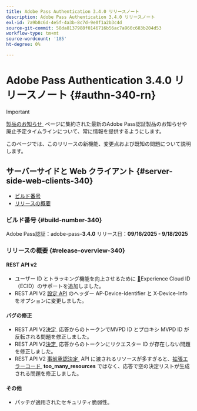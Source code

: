 ```yaml
---
title: Adobe Pass Authentication 3.4.0 リリースノート
description: Adobe Pass Authentication 3.4.0 リリースノート
exl-id: 7a9b8c6d-4e5f-4a3b-8c7d-9e0f1a2b3c4d
source-git-commit: 58da8137988f0146716b56ac7a960c683b204d53
workflow-type: tm+mt
source-wordcount: '185'
ht-degree: 0%

---
```


# Adobe Pass Authentication 3.4.0 リリースノート {#authn-340-rn}

>[!IMPORTANT]
>
> [&#x200B; 製品のお知らせ &#x200B;](/help/authentication/product-announcements.md) ページに集約された最新のAdobe Pass認証製品のお知らせや廃止予定タイムラインについて、常に情報を提供するようにします。

このページでは、このリリースの新機能、変更点および既知の問題について説明します。

## サーバーサイドと Web クライアント {#server-side-web-clients-340}

* [ビルド番号](#build-number-340)
* [リリースの概要](#release-overview-340)

### ビルド番号 {#build-number-340}

Adobe Pass認証：adobe-pass-**3.4.0**
リリース日：**09/16/2025 - 9/18/2025**

### リリースの概要 {#release-overview-340}

#### REST API v2

* ユーザー ID とトラッキング機能を向上させるために [&#128279;](/help/authentication/integration-guide-programmers/rest-apis/rest-api-v2/appendix/headers/rest-api-v2-appendix-headers-ap-visitor-identifier.md)Experience Cloud ID （ECID）のサポートを追加しました。
* REST API V2 [&#x200B; 設定 API](/help/authentication/integration-guide-programmers/rest-apis/rest-api-v2/apis/configuration-apis/rest-api-v2-configuration-apis-retrieve-configuration-for-specific-service-provider.md) のヘッダー AP-Device-Identifier と X-Device-Info をオプションに変更しました。

#### バグの修正

* REST API V2[&#x200B; 決定 &#x200B;](/help/authentication/integration-guide-programmers/rest-apis/rest-api-v2/apis/decisions-apis/rest-api-v2-decisions-apis-retrieve-authorization-decisions-using-specific-mvpd.md) 応答からのトークンでMVPD ID とプロキシ MVPD ID が反転される問題を修正しました。
* REST API V2[&#x200B; 決定 &#x200B;](/help/authentication/integration-guide-programmers/rest-apis/rest-api-v2/apis/decisions-apis/rest-api-v2-decisions-apis-retrieve-authorization-decisions-using-specific-mvpd.md) 応答からのトークンにリクエスター ID が存在しない問題を修正しました。
* REST API V2 [&#x200B; 事前承認決定 &#x200B;](/help/authentication/integration-guide-programmers/rest-apis/rest-api-v2/apis/decisions-apis/rest-api-v2-decisions-apis-retrieve-preauthorization-decisions-using-specific-mvpd.md) API に渡されるリソースが多すぎると、[&#x200B; 拡張エラーコード &#x200B;](/help/authentication/integration-guide-programmers/features-standard/error-reporting/enhanced-error-codes.md) **too_many_resources** ではなく、応答で空の決定リストが生成される問題を修正しました。

#### その他

* パッチが適用されたセキュリティ脆弱性。